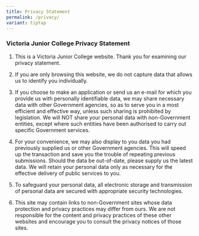 ```yaml
---
title: Privacy Statement
permalink: /privacy/
variant: tiptap
---
```

<h3><strong>Victoria Junior College Privacy Statement</strong></h3>
<ol data-tight="true" class="tight">
<li>
<p>This is a Victoria Junior College website. Thank you for examining our
privacy statement.
<br>
</p>
</li>
<li>
<p>If you are only browsing this website, we do not capture data that allows
us to identify you individually.
<br>
</p>
</li>
<li>
<p>If you choose to make an application or send us an e-mail for which you
provide us with personally identifiable data, we may share necessary data
with other Government agencies, so as to serve you in a most efficient
and effective way, unless such sharing is prohibited by legislation. We
will NOT share your personal data with non-Government entities, except
where such entities have been authorised to carry out specific Government
services.
<br>
</p>
</li>
<li>
<p>For your convenience, we may also display to you data you had previously
supplied us or other Government agencies. This will speed up the transaction
and save you the trouble of repeating previous submissions. Should the
data be out-of-date, please supply us the latest data. We will retain your
personal data only as necessary for the effective delivery of public services
to you.
<br>
</p>
</li>
<li>
<p>To safeguard your personal data, all electronic storage and transmission
of personal data are secured with appropriate security technologies.
<br>
</p>
</li>
<li>
<p>This site may contain links to non-Government sites whose data protection
and privacy practices may differ from ours. We are not responsible for
the content and privacy practices of these other websites and encourage
you to consult the privacy notices of those sites.</p>
<p></p>
</li>
</ol>
<p></p>